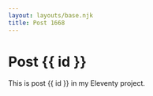 ```yaml
---
layout: layouts/base.njk
title: Post 1668
---
```


# Post {{ id }}

This is post {{ id }} in my Eleventy project.
